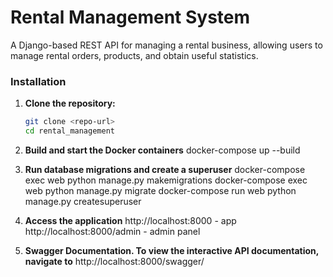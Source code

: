 # Rental Management System

A Django-based REST API for managing a rental business, allowing users to manage rental orders, products, and obtain useful statistics.

### Installation

1. **Clone the repository:**
   ```bash
   git clone <repo-url>
   cd rental_management

2. **Build and start the Docker containers**
    docker-compose up --build

3. **Run database migrations and create a superuser**
    docker-compose exec web python manage.py makemigrations
    docker-compose exec web python manage.py migrate
    docker-compose run web python manage.py createsuperuser

4. **Access the application**
    http://localhost:8000 - app
    http://localhost:8000/admin - admin panel

5. **Swagger Documentation. To view the interactive API documentation, navigate to**
    http://localhost:8000/swagger/